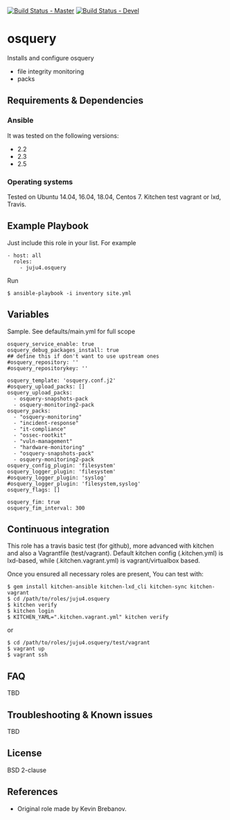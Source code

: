 [![Build Status - Master](https://travis-ci.com/juju4/ansible-osquery.svg?branch=master)](https://travis-ci.com/juju4/ansible-osquery)
[![Build Status - Devel](https://travis-ci.com/juju4/ansible-osquery.svg?branch=devel)](https://travis-ci.com/juju4/ansible-osquery/branches)
# osquery

Installs and configure osquery
* file integrity monitoring
* packs

## Requirements & Dependencies

### Ansible
It was tested on the following versions:
 * 2.2
 * 2.3
 * 2.5

### Operating systems

Tested on Ubuntu 14.04, 16.04, 18.04, Centos 7. Kitchen test vagrant or lxd, Travis.

## Example Playbook

Just include this role in your list.
For example

```
- host: all
  roles:
    - juju4.osquery
```

Run
```
$ ansible-playbook -i inventory site.yml
```

## Variables

Sample. See defaults/main.yml for full scope

```
osquery_service_enable: true
osquery_debug_packages_install: true
## define this if don't want to use upstream ones
#osquery_repository: ''
#osquery_repositorykey: ''

osquery_template: 'osquery.conf.j2'
#osquery_upload_packs: []
osquery_upload_packs:
  - osquery-snapshots-pack
  - osquery-monitoring2-pack
osquery_packs:
  - "osquery-monitoring"
  - "incident-response"
  - "it-compliance"
  - "ossec-rootkit"
  - "vuln-management"
  - "hardware-monitoring"
  - "osquery-snapshots-pack"
  - osquery-monitoring2-pack
osquery_config_plugin: 'filesystem'
osquery_logger_plugin: 'filesystem'
#osquery_logger_plugin: 'syslog'
#osquery_logger_plugin: 'filesystem,syslog'
osquery_flags: []

osquery_fim: true
osquery_fim_interval: 300
```

## Continuous integration

This role has a travis basic test (for github), more advanced with kitchen and also a Vagrantfile (test/vagrant).
Default kitchen config (.kitchen.yml) is lxd-based, while (.kitchen.vagrant.yml) is vagrant/virtualbox based.

Once you ensured all necessary roles are present, You can test with:
```
$ gem install kitchen-ansible kitchen-lxd_cli kitchen-sync kitchen-vagrant
$ cd /path/to/roles/juju4.osquery
$ kitchen verify
$ kitchen login
$ KITCHEN_YAML=".kitchen.vagrant.yml" kitchen verify
```
or
```
$ cd /path/to/roles/juju4.osquery/test/vagrant
$ vagrant up
$ vagrant ssh
```

## FAQ

TBD

## Troubleshooting & Known issues

TBD

## License

BSD 2-clause

## References

* Original role made by Kevin Brebanov.

